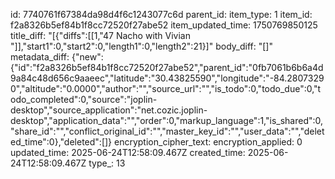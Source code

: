 id: 7740761f67384da98d4f6c1243077c6d
parent_id: 
item_type: 1
item_id: f2a8326b5ef84b1f8cc72520f27abe52
item_updated_time: 1750769850125
title_diff: "[{\"diffs\":[[1,\"47 Nacho with Vivian \"]],\"start1\":0,\"start2\":0,\"length1\":0,\"length2\":21}]"
body_diff: "[]"
metadata_diff: {"new":{"id":"f2a8326b5ef84b1f8cc72520f27abe52","parent_id":"0fb7061b6b6a4d9a84c48d656c9aaeec","latitude":"30.43825590","longitude":"-84.28073290","altitude":"0.0000","author":"","source_url":"","is_todo":0,"todo_due":0,"todo_completed":0,"source":"joplin-desktop","source_application":"net.cozic.joplin-desktop","application_data":"","order":0,"markup_language":1,"is_shared":0,"share_id":"","conflict_original_id":"","master_key_id":"","user_data":"","deleted_time":0},"deleted":[]}
encryption_cipher_text: 
encryption_applied: 0
updated_time: 2025-06-24T12:58:09.467Z
created_time: 2025-06-24T12:58:09.467Z
type_: 13